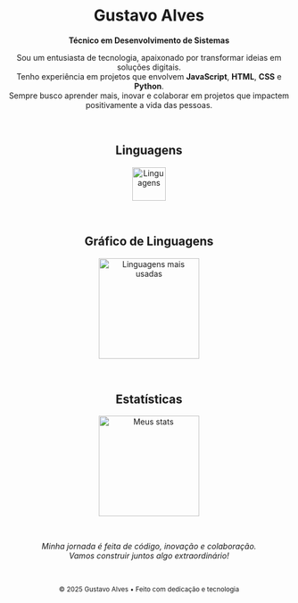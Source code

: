 

<h1 align="center">Gustavo Alves</h1>

<p align="center"><b>Técnico em Desenvolvimento de Sistemas</b></p>

<p align="center">
  Sou um entusiasta de tecnologia, apaixonado por transformar ideias em soluções digitais.<br>
  Tenho experiência em projetos que envolvem <b>JavaScript</b>, <b>HTML</b>, <b>CSS</b> e <b>Python</b>.<br>
  Sempre busco aprender mais, inovar e colaborar em projetos que impactem positivamente a vida das pessoas.
</p>

<br>

<h2 align="center">Linguagens</h2>

<p align="center">
  <img src="https://skillicons.dev/icons?i=js,html,css,python" alt="Linguagens" height="60" />
</p>

<br>

<h2 align="center">Gráfico de Linguagens</h2>

<p align="center">
  <img src="https://github-readme-stats.vercel.app/api/top-langs/?username=GustavoAlvess&layout=compact&langs_count=7&theme=radical&hide_border=true&bg_color=0D1117" alt="Linguagens mais usadas" height="180"/>
</p>

<br>

<h2 align="center">Estatísticas</h2>

<p align="center">
  <img src="https://github-readme-stats.vercel.app/api?username=GustavoAlvess&show_icons=true&theme=radical&hide_border=true&bg_color=0D1117&rank_icon=github" alt="Meus stats" height="180"/>
</p>

<br>

<p align="center">
  <i>Minha jornada é feita de código, inovação e colaboração.<br>
  Vamos construir juntos algo extraordinário!</i>
</p>

<br>

<p align="center">
  <sub>© 2025 Gustavo Alves • Feito com dedicação e tecnologia</sub>
</p>


